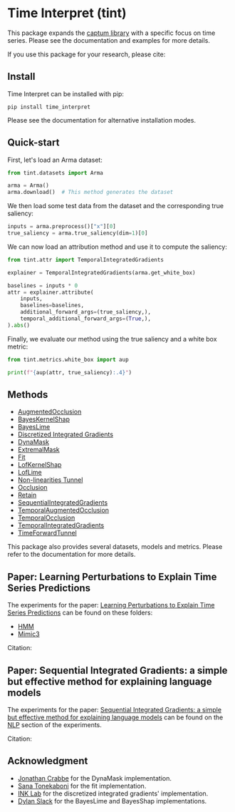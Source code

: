 # Time Interpret (tint)

This package expands the [captum library](https://captum.ai) with a specific 
focus on time series. Please see the documentation and examples for more details.

If you use this package for your research, please cite:



## Install

Time Interpret can be installed with pip:

```shell script
pip install time_interpret
```

Please see the documentation for alternative installation modes.


## Quick-start

First, let's load an Arma dataset:

```python
from tint.datasets import Arma

arma = Arma()
arma.download()  # This method generates the dataset
```

We then load some test data from the dataset and the
corresponding true saliency:

```python
inputs = arma.preprocess()["x"][0]
true_saliency = arma.true_saliency(dim=1)[0]
```

We can now load an attribution method and use it to compute the saliency:

```python
from tint.attr import TemporalIntegratedGradients

explainer = TemporalIntegratedGradients(arma.get_white_box)

baselines = inputs * 0
attr = explainer.attribute(
    inputs,
    baselines=baselines,
    additional_forward_args=(true_saliency,),
    temporal_additional_forward_args=(True,),
).abs()
```

Finally, we evaluate our method using the true saliency and a white box metric:

```python
from tint.metrics.white_box import aup

print(f"{aup(attr, true_saliency):.4}")
```

## Methods

- [AugmentedOcclusion](https://arxiv.org/abs/2003.02821)
- [BayesKernelShap](https://arxiv.org/abs/2008.05030)
- [BayesLime](https://arxiv.org/abs/2008.05030)
- [Discretized Integrated Gradients](https://arxiv.org/abs/2108.13654)
- [DynaMask](https://arxiv.org/abs/2106.05303)
- [ExtremalMask](https://arxiv.org/abs/2305.18840)
- [Fit](https://arxiv.org/abs/2003.02821)
- [LofKernelShap]()
- [LofLime]()
- [Non-linearities Tunnel](https://arxiv.org/abs/1906.07983)
- [Occlusion](https://arxiv.org/abs/1311.2901)
- [Retain](https://arxiv.org/abs/1608.05745)
- [SequentialIntegratedGradients](https://arxiv.org/abs/2305.15853)
- [TemporalAugmentedOcclusion](https://arxiv.org/abs/2003.02821)
- [TemporalOcclusion](https://arxiv.org/abs/2003.02821)
- [TemporalIntegratedGradients]()
- [TimeForwardTunnel]()

This package also provides several datasets, models and metrics. Please refer to the documentation for more details.


## Paper: Learning Perturbations to Explain Time Series Predictions

The experiments for the paper: [Learning Perturbations to Explain Time Series Predictions](https://arxiv.org/abs/2305.18840) 
can be found on these folders:
- [HMM](experiments/hmm)
- [Mimic3](experiments/mimic3/mortality)

Citation:


## Paper: Sequential Integrated Gradients: a simple but effective method for explaining language models

The experiments for the paper: 
[Sequential Integrated Gradients: a simple but effective method for explaining language models](https://arxiv.org/abs/2305.15853) 
can be found on the [NLP](experiments/nlp) section of the experiments.

Citation:


## Acknowledgment
- [Jonathan Crabbe](https://github.com/JonathanCrabbe/Dynamask) for the DynaMask implementation.
- [Sana Tonekaboni](https://github.com/sanatonek/time_series_explainability/tree/master/TSX) for the fit implementation.
- [INK Lab](https://github.com/INK-USC/DIG) for the discretized integrated gradients' implementation.
- [Dylan Slack](https://github.com/dylan-slack/Modeling-Uncertainty-Local-Explainability) for the BayesLime and BayesShap implementations.